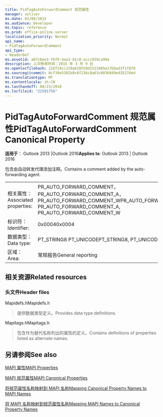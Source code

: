 ```yaml
---
title: PidTagAutoForwardComment 规范属性
manager: soliver
ms.date: 03/09/2015
ms.audience: Developer
ms.topic: reference
ms.prod: office-online-server
localization_priority: Normal
api_name:
- PidTagAutoForwardComment
api_type:
- HeaderDef
ms.assetid: a07c0ee3-f6f9-4ae3-81c0-accc939ca99a
description: 上次修改时间：2015 年 3 月 9 日
ms.openlocfilehash: 12bf24cc120a628559d1523405e27bbad3f1f8f0
ms.sourcegitcommit: 0cf39e5382b8c6f236c8a63c6036849ed3527ded
ms.translationtype: MT
ms.contentlocale: zh-CN
ms.lasthandoff: 08/23/2018
ms.locfileid: "22591756"
---
```

# <a name="pidtagautoforwardcomment-canonical-property"></a><span data-ttu-id="a92af-103">PidTagAutoForwardComment 规范属性</span><span class="sxs-lookup"><span data-stu-id="a92af-103">PidTagAutoForwardComment Canonical Property</span></span>

  
  
<span data-ttu-id="a92af-104">**适用于**： Outlook 2013 |Outlook 2016</span><span class="sxs-lookup"><span data-stu-id="a92af-104">**Applies to**: Outlook 2013 | Outlook 2016</span></span> 
  
<span data-ttu-id="a92af-105">包含由自动转发代理添加注释。</span><span class="sxs-lookup"><span data-stu-id="a92af-105">Contains a comment added by the auto-forwarding agent.</span></span>
  
|||
|:-----|:-----|
|<span data-ttu-id="a92af-106">相关属性：</span><span class="sxs-lookup"><span data-stu-id="a92af-106">Associated properties:</span></span>  <br/> |<span data-ttu-id="a92af-107">PR_AUTO_FORWARD_COMMENT，PR_AUTO_FORWARD_COMMENT_A，PR_AUTO_FORWARD_COMMENT_W</span><span class="sxs-lookup"><span data-stu-id="a92af-107">PR_AUTO_FORWARD_COMMENT, PR_AUTO_FORWARD_COMMENT_A, PR_AUTO_FORWARD_COMMENT_W</span></span>  <br/> |
|<span data-ttu-id="a92af-108">标识符：</span><span class="sxs-lookup"><span data-stu-id="a92af-108">Identifier:</span></span>  <br/> |<span data-ttu-id="a92af-109">0x0004</span><span class="sxs-lookup"><span data-stu-id="a92af-109">0x0004</span></span>  <br/> |
|<span data-ttu-id="a92af-110">数据类型：</span><span class="sxs-lookup"><span data-stu-id="a92af-110">Data type:</span></span>  <br/> |<span data-ttu-id="a92af-111">PT_STRING8 PT_UNICODE</span><span class="sxs-lookup"><span data-stu-id="a92af-111">PT_STRING8, PT_UNICODE</span></span>  <br/> |
|<span data-ttu-id="a92af-112">区域：</span><span class="sxs-lookup"><span data-stu-id="a92af-112">Area:</span></span>  <br/> |<span data-ttu-id="a92af-113">常规报告</span><span class="sxs-lookup"><span data-stu-id="a92af-113">General reporting</span></span>  <br/> |
   
## <a name="related-resources"></a><span data-ttu-id="a92af-114">相关资源</span><span class="sxs-lookup"><span data-stu-id="a92af-114">Related resources</span></span>

### <a name="header-files"></a><span data-ttu-id="a92af-115">头文件</span><span class="sxs-lookup"><span data-stu-id="a92af-115">Header files</span></span>

<span data-ttu-id="a92af-116">Mapidefs.h</span><span class="sxs-lookup"><span data-stu-id="a92af-116">Mapidefs.h</span></span>
  
> <span data-ttu-id="a92af-117">提供数据类型定义。</span><span class="sxs-lookup"><span data-stu-id="a92af-117">Provides data type definitions.</span></span>
    
<span data-ttu-id="a92af-118">Mapitags.h</span><span class="sxs-lookup"><span data-stu-id="a92af-118">Mapitags.h</span></span>
  
> <span data-ttu-id="a92af-119">包含作为替代名称列出的属性的定义。</span><span class="sxs-lookup"><span data-stu-id="a92af-119">Contains definitions of properties listed as alternate names.</span></span>
    
## <a name="see-also"></a><span data-ttu-id="a92af-120">另请参阅</span><span class="sxs-lookup"><span data-stu-id="a92af-120">See also</span></span>



[<span data-ttu-id="a92af-121">MAPI 属性</span><span class="sxs-lookup"><span data-stu-id="a92af-121">MAPI Properties</span></span>](mapi-properties.md)
  
[<span data-ttu-id="a92af-122">MAPI 规范属性</span><span class="sxs-lookup"><span data-stu-id="a92af-122">MAPI Canonical Properties</span></span>](mapi-canonical-properties.md)
  
[<span data-ttu-id="a92af-123">将规范属性名称映射到 MAPI 名称</span><span class="sxs-lookup"><span data-stu-id="a92af-123">Mapping Canonical Property Names to MAPI Names</span></span>](mapping-canonical-property-names-to-mapi-names.md)
  
[<span data-ttu-id="a92af-124">将 MAPI 名称映射到规范属性名称</span><span class="sxs-lookup"><span data-stu-id="a92af-124">Mapping MAPI Names to Canonical Property Names</span></span>](mapping-mapi-names-to-canonical-property-names.md)

